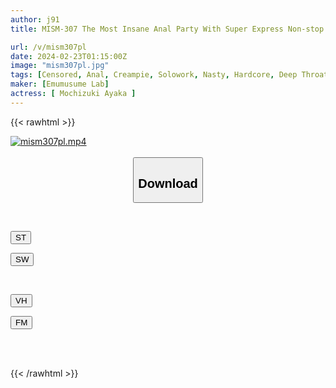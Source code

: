 ```yaml
---
author: j91
title: MISM-307 The Most Insane Anal Party With Super Express Non-stop Anal Climax Ayaka Mochizuki

url: /v/mism307pl
date: 2024-02-23T01:15:00Z
image: "mism307pl.jpg"
tags: [Censored, Anal, Creampie, Solowork, Nasty, Hardcore, Deep Throating, Promiscuity	]
maker: [Emumusume Lab]
actress: [ Mochizuki Ayaka ]
---
```



{{< rawhtml >}}

<div class="video" data-videoid="qjj1wwBqPvTZxm">
    <a href="javascript:;">
        <img src="/v/mism307pl/mism307pl.jpg" width="WIDTH" height="HEIGHT" alt="mism307pl.mp4" loading="lazy">
    </a>
</div>

<script type="text/javascript" src="https://j91.asia/asset/on-demand-st.js"></script>

<br>
  <link rel="stylesheet" href="https://j91.asia/asset/bs5.css">
  
  <center>
  <button class="btn btn-primary" type="button" data-bs-toggle="collapse" data-bs-target=".multi-collapse" aria-expanded="false" aria-controls="multiCollapseExample1 multiCollapseExample2"><h2>Download</h2></button></center>
</p>
<div class="row">
  <div class="col">
    <div class="collapse multi-collapse" id="multiCollapseExample1">
      <div class="card card-body">
	      	      <br>
<div class="buttons">  
<p><a href="https://streamtape.to/v/qjj1wwBqPvTZxm" target="_blank"><button class="btn-hover color-3"><i class="fa fa-download"></i> ST</button></a></p>
<p><a href="https://cdnwish.com/63yruf4ej2og" target="_blank"><button class="btn-hover color-2"><i class="fa fa-download"></i> SW</button></a></p></div>
    </div>
  </div>
</div>
  <div class="col">
    <div class="collapse multi-collapse" id="multiCollapseExample2">
      <div class="card card-body">
	      <br>
<div class="buttons">
<p><a href="https://vidhidepro.com/f/hmbpl0bipduy"><button class="btn-hover color-9"><i class="fa fa-download"></i> VH</button></a></p>
<p><a href="https://filemoon.sx/d/2w6mqx47vhnq"><button class="btn-hover color-8"><i class="fa fa-download"></i> FM</button></a></p></div>
<br><br>
      </div>
    </div>
  </div>
</div>

{{< /rawhtml >}}